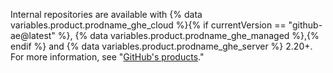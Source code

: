 Internal repositories are available with {% data variables.product.prodname_ghe_cloud %}{% if currentVersion == "github-ae@latest" %}, {% data variables.product.prodname_ghe_managed %},{% endif %} and {% data variables.product.prodname_ghe_server %} 2.20+. For more information, see "<a href="/articles/githubs-products" class="dotcom-only">GitHub's products</a>."
